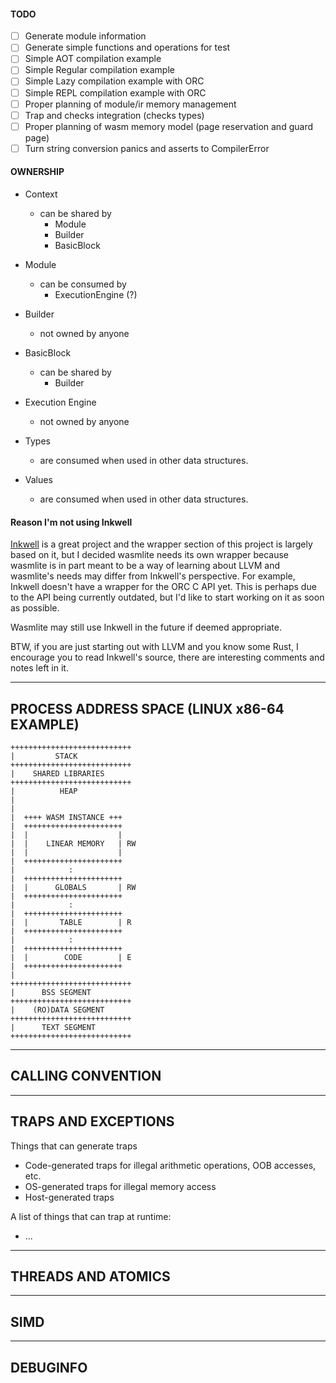 
#### TODO
- [ ] Generate module information
- [ ] Generate simple functions and operations for test
- [ ] Simple AOT compilation example
- [ ] Simple Regular compilation example
- [ ] Simple Lazy compilation example with ORC
- [ ] Simple REPL compilation example with ORC
- [ ] Proper planning of module/ir memory management
- [ ] Trap and checks integration (checks types)
- [ ] Proper planning of wasm memory model (page reservation and guard page)
- [ ] Turn string conversion panics and asserts to CompilerError

#### OWNERSHIP
- Context
    - can be shared by
        - Module
        - Builder
        - BasicBlock

- Module
    - can be consumed by
        - ExecutionEngine (?)

- Builder
    - not owned by anyone

- BasicBlock
    - can be shared by
        - Builder

- Execution Engine
    - not owned by anyone

- Types
    - are consumed when used in other data structures.

- Values
    - are consumed when used in other data structures.

#### Reason I'm not using Inkwell
[Inkwell](https://github.com/TheDan64/inkwell) is a great project and the wrapper section of this project is largely based on it, but I decided wasmlite needs its own wrapper because wasmlite is in part meant to be a way of learning about LLVM and wasmlite's needs may differ from Inkwell's perspective. For example, Inkwell doesn't have a wrapper for the ORC C API yet. This is perhaps due to the API being currently outdated, but I'd like to start working on it as soon as possible.

Wasmlite may still use Inkwell in the future if deemed appropriate.

BTW, if you are just starting out with LLVM and you know some Rust, I encourage you to read Inkwell's source, there are interesting comments and notes left in it.

-------------------------------------------------------------------


## PROCESS ADDRESS SPACE (LINUX x86-64 EXAMPLE)

```
+++++++++++++++++++++++++++
|         STACK
+++++++++++++++++++++++++++
|    SHARED LIBRARIES
+++++++++++++++++++++++++++
|          HEAP
|
|
|  ++++ WASM INSTANCE +++
|  ++++++++++++++++++++++
|  |                    |
|  |    LINEAR MEMORY   | RW
|  |                    |
|  ++++++++++++++++++++++
|            :
|  ++++++++++++++++++++++
|  |      GLOBALS       | RW
|  ++++++++++++++++++++++
|            :
|  ++++++++++++++++++++++
|  |       TABLE        | R
|  ++++++++++++++++++++++
|            :
|  ++++++++++++++++++++++
|  |        CODE        | E
|  ++++++++++++++++++++++
|
+++++++++++++++++++++++++++
|      BSS SEGMENT
+++++++++++++++++++++++++++
|    (RO)DATA SEGMENT
+++++++++++++++++++++++++++
|      TEXT SEGMENT
+++++++++++++++++++++++++++
```

-------------------------------------------------------------------

## CALLING CONVENTION


-------------------------------------------------------------------

## TRAPS AND EXCEPTIONS
Things that can generate traps
- Code-generated traps for illegal arithmetic operations, OOB accesses, etc.
- OS-generated traps for illegal memory access
- Host-generated traps

A list of things that can trap at runtime:
- ...


-------------------------------------------------------------------

## THREADS AND ATOMICS



-------------------------------------------------------------------

## SIMD


-------------------------------------------------------------------


## DEBUGINFO


